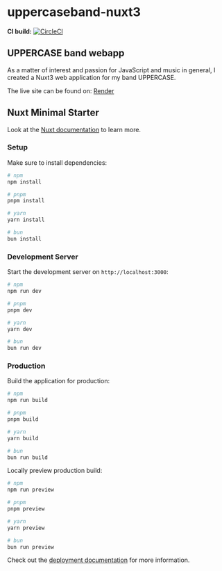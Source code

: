 # uppercaseband-nuxt3

**CI build:**
[![CircleCI](https://dl.circleci.com/status-badge/img/gh/markdeleon01/uppercaseband-nuxt3/tree/main.svg?style=svg)](https://dl.circleci.com/status-badge/redirect/gh/markdeleon01/uppercaseband-nuxt3/tree/main)


## UPPERCASE band webapp

As a matter of interest and passion for JavaScript and music in general, I created a Nuxt3 web application for my band UPPERCASE.

The live site can be found on: [Render](https://uppercaseband-nuxt3.onrender.com/)


## Nuxt Minimal Starter

Look at the [Nuxt documentation](https://nuxt.com/docs/getting-started/introduction) to learn more.

### Setup

Make sure to install dependencies:

```bash
# npm
npm install

# pnpm
pnpm install

# yarn
yarn install

# bun
bun install
```

### Development Server

Start the development server on `http://localhost:3000`:

```bash
# npm
npm run dev

# pnpm
pnpm dev

# yarn
yarn dev

# bun
bun run dev
```

### Production

Build the application for production:

```bash
# npm
npm run build

# pnpm
pnpm build

# yarn
yarn build

# bun
bun run build
```

Locally preview production build:

```bash
# npm
npm run preview

# pnpm
pnpm preview

# yarn
yarn preview

# bun
bun run preview
```

Check out the [deployment documentation](https://nuxt.com/docs/getting-started/deployment) for more information.
